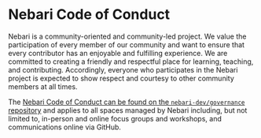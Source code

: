 # Nebari Code of Conduct

Nebari is a community-oriented and community-led project.
We value the participation of every member of our community and want to ensure that every contributor has an enjoyable and fulfilling experience.
We are committed to creating a friendly and respectful place for learning, teaching, and contributing.
Accordingly, everyone who participates in the Nebari project is expected to show respect and courtesy to other community members at all times.

The [Nebari Code of Conduct can be found on the `nebari-dev/governance` repository](https://github.com/nebari-dev/governance/blob/main/CODE_OF_CONDUCT.md) and applies to all spaces managed by Nebari including, but not limited to, in-person and online focus groups and workshops, and communications online via GitHub.
